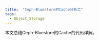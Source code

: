 ```yaml
---
title:  "Ceph-Bluestore的Cache分析二"
tags: 
  - Object_Storage
---
```


本文总结Ceph-Bluestore的Cache的代码详解。

<div  align="center">  
<object data="../files/Ceph BlueStore缓存解析.pdf" width="1000" height="1000" type='application/pdf'/>
</div>